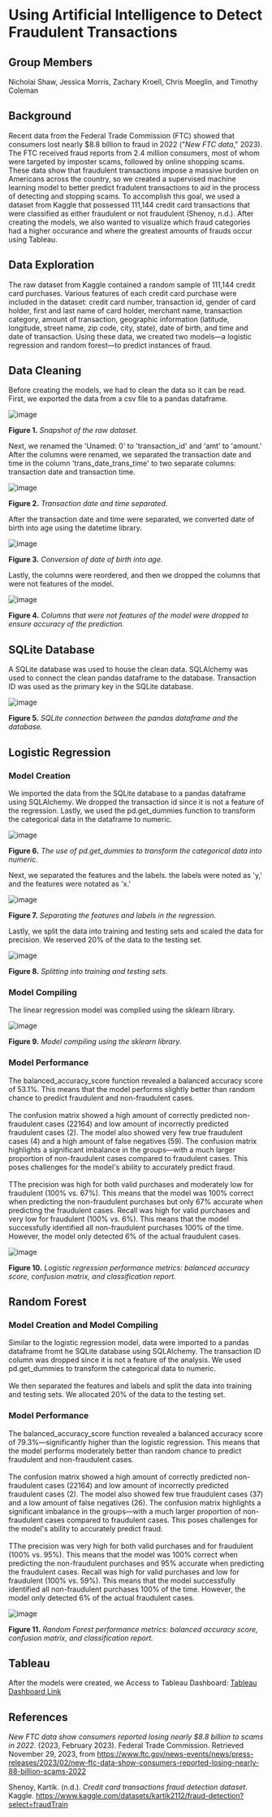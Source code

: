 # Using Artificial Intelligence to Detect Fraudulent Transactions
## Group Members
Nicholai Shaw, Jessica Morris, Zachary Kroell, Chris Moeglin, and Timothy Coleman

## Background
Recent data from the Federal Trade Commission (FTC) showed that consumers lost nearly $8.8 billion to fraud in 2022 ("*New FTC data*," 2023). The FTC received fraud reports from 2.4 million consumers, most of whom were targeted by imposter scams, followed by online shopping scams. These data show that fraudulent transactions impose a massive burden on Americans across the country, so we created a supervised machine learning model to better predict fradulent transactions to aid in the process of detecting and stopping scams. To accomplish this goal, we used a dataset from Kaggle that possessed 111,144 credit card transactions that were classified as either fraudulent or not fraudulent (Shenoy, n.d.). After creating the models, we also wanted to visualize which fraud categories had a higher occurance and where the greatest amounts of frauds occur using Tableau. 

## Data Exploration
The raw dataset from Kaggle contained a random sample of 111,144 credit card purchases. Various features of each credit card purchase were included in the dataset: credit card number, transaction id, gender of card holder, first and last name of card holder, merchant name, transaction category, amount of transaction, geographic information (latitude, longitude, street name, zip code, city, state), date of birth, and time and date of transaction. Using these data, we created two models—a logistic regression and random forest—to predict instances of fraud.

## Data Cleaning
Before creating the models, we had to clean the data so it can be read. First, we exported the data from a csv file to a pandas dataframe. 

![image](https://github.com/nicholaishaw/fraud-detection-project/assets/135463220/f7791125-8fc0-4ab8-af9e-53919e589bae)

**Figure 1.** *Snapshot of the raw dataset.*

Next, we renamed the 'Unamed: 0' to 'transaction_id' and 'amt' to 'amount.' After the columns were renamed, we separated the transaction date and time in the column 'trans_date_trans_time' to two separate columns: transaction date and transaction time.

![image](https://github.com/nicholaishaw/fraud-detection-project/assets/135463220/205a9968-a610-4c0a-af71-f78ca6d00ad4)

**Figure 2.** *Transaction date and time separated.*

After the transaction date and time were separated, we converted date of birth into age using the datetime library.

![image](https://github.com/nicholaishaw/fraud-detection-project/assets/135463220/d88245b9-aeb3-4c3f-aa16-c93e8d623390)

**Figure 3.** *Conversion of date of birth into age.*

Lastly, the columns were reordered, and then we dropped the columns that were not features of the model.

![image](https://github.com/nicholaishaw/fraud-detection-project/assets/135463220/3a69009b-02b4-4295-af80-c6ae3b7f09de)

**Figure 4.** *Columns that were not features of the model were dropped to ensure accuracy of the prediction.*

## SQLite Database
A SQLite database was used to house the clean data. SQLAlchemy was used to connect the clean pandas dataframe to the database. Transaction ID was used as the primary key in the SQLite database.

![image](https://github.com/nicholaishaw/fraud-detection-project/assets/135463220/a796f3c0-f6e0-4d99-b0cf-afba9ea70c6e)

**Figure 5.** *SQLite connection between the pandas dataframe and the database.*

## Logistic Regression
### Model Creation
We imported the data from the SQLite database to a pandas dataframe using SQLAlchemy. We dropped the transaction id since it is not a feature of the regression. Lastly, we used the pd.get_dummies function to transform the categorical data in the dataframe to numeric.

![image](https://github.com/nicholaishaw/fraud-detection-project/assets/135463220/1bcf5f48-e111-4e15-bb6d-c27917ec8531)

**Figure 6.** *The use of pd.get_dummies to transform the categorical data into numeric.*

Next, we separated the features and the labels. the labels were noted as 'y,' and the features were notated as 'x.'

![image](https://github.com/nicholaishaw/fraud-detection-project/assets/135463220/4df850ec-bbff-4b1b-adc4-2e6839b4f0c9)

**Figure 7.** *Separating the features and labels in the regression.*

Lastly, we split the data into training and testing sets and scaled the data for precision. We reserved 20% of the data to the testing set.

![image](https://github.com/nicholaishaw/fraud-detection-project/assets/135463220/cb02a99d-8b9e-4e31-9f3d-3b1cfc1219e4)

**Figure 8.** *Splitting into training and testing sets.*

### Model Compiling
The linear regression model was complied using the sklearn library.

![image](https://github.com/nicholaishaw/fraud-detection-project/assets/135463220/6ff2b0be-e51c-4c37-ab4f-710cbf5af44f)

**Figure 9.** *Model compiling using the sklearn library.*

### Model Performance
The balanced_accuracy_score function revealed a balanced accuracy score of 53.1%. This means that the model performs slightly better than random chance to predict fraudulent and non-fraudulent cases.<br>
</br>The confusion matrix showed a high amount of correctly predicted non-fraudulent cases (22164) and low amount of incorrectly predicted fraudulent cases (2). The model also showed very few true fraudulent cases (4) and a high amount of false negatives (59). The confusion matrix highlights a significant imbalance in the groups—with a much larger proportion of non-fraudulent cases compared to fraudulent cases. This poses challenges for the model's ability to accurately predict fraud.<br>
</br>TThe precision was high for both valid purchases and moderately low for fraudulent (100% vs. 67%). This means that the model was 100% correct when predicting the non-fraudulent purchases but only 67% accurate when predicting the fraudulent cases. Recall was high for valid purchases and very low for fraudulent (100% vs. 6%). This means that the model successfully identified all non-fraudulent purchases 100% of the time. However, the model only detected 6% of the actual fraudulent cases.

![image](https://github.com/nicholaishaw/fraud-detection-project/assets/135463220/dc5e66cc-ccfa-40a0-bf5b-8d233ef215d9)

**Figure 10.** *Logistic regression performance metrics: balanced accuracy score, confusion matrix, and classification report.*

## Random Forest
### Model Creation and Model Compiling
Similar to the logistic regression model, data were imported to a pandas dataframe fromt he SQLite database using SQLAlchemy. The transaction ID column was dropped since it is not a feature of the analysis. We used pd.get_dummies to transform the categorical data to numeric.<br>
</br>We then separated the features and labels and split the data into training and testing sets. We allocated 20% of the data to the testing set.
### Model Performance
The balanced_accuracy_score function revealed a balanced accuracy score of 79.3%—significantly higher than the logistic regression. This means that the model performs moderately better than random chance to predict fraudulent and non-fraudulent cases.<br>
</br>The confusion matrix showed a high amount of correctly predicted non-fraudulent cases (22164) and low amount of incorrectly predicted fraudulent cases (2). The model also showed few true fraudulent cases (37) and a low amount of false negatives (26). The confusion matrix highlights a significant imbalance in the groups—with a much larger proportion of non-fraudulent cases compared to fraudulent cases. This poses challenges for the model's ability to accurately predict fraud.<br>
</br>TThe precision was very high for both valid purchases and for fraudulent (100% vs. 95%). This means that the model was 100% correct when predicting the non-fraudulent purchases and 95% accurate when predicting the fraudulent cases. Recall was high for valid purchases and low for fraudulent (100% vs. 59%). This means that the model successfully identified all non-fraudulent purchases 100% of the time. However, the model only detected 6% of the actual fraudulent cases.

![image](https://github.com/nicholaishaw/fraud-detection-project/assets/135463220/75509d25-cd72-42ae-95ba-6cd21ca405e1)

**Figure 11.** *Random Forest performance metrics: balanced accuracy score, confusion matrix, and classification report.*

## Tableau
After the models were created, we 
Access to Tableau Dashboard: [Tableau Dashboard Link](https://public.tableau.com/views/FraudulantTransactions/Dashboard1?:language=en-US&publish=yes&:display_count=n&:origin=viz_share_link)

## References
*New FTC data show consumers reported losing nearly $8.8 billion to scams in 2022*. (2023, February 2023). Federal Trade Commission. Retrieved November 29, 2023, from https://www.ftc.gov/news-events/news/press-releases/2023/02/new-ftc-data-show-consumers-reported-losing-nearly-88-billion-scams-2022

Shenoy, Kartik. (n.d.). *Credit card transactions fraud detection dataset*. Kaggle. https://www.kaggle.com/datasets/kartik2112/fraud-detection?select=fraudTrain
